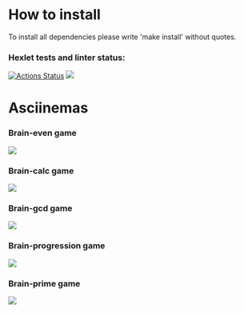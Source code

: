 # How to install
To install all dependencies please write 'make install' without quotes.
### Hexlet tests and linter status:
[![Actions Status](https://github.com/unInsomnia/backend-project-lvl1/workflows/hexlet-check/badge.svg)](https://github.com/unInsomnia/backend-project-lvl1/actions)
<a href="https://codeclimate.com/github/unInsomnia/frontend-project-lvl-1/maintainability"><img src="https://api.codeclimate.com/v1/badges/a290021d3f41ec17a2a3/maintainability" /></a>

# Asciinemas
### Brain-even game
<a href="https://asciinema.org/a/grNm5YmD43KuIzgQHYxUArp8m" target="_blank"><img src="https://asciinema.org/a/grNm5YmD43KuIzgQHYxUArp8m.svg" /></a>
### Brain-calc game
<a href="https://asciinema.org/a/UqyokxyUFINpODRAKmZCbtt44" target="_blank"><img src="https://asciinema.org/a/UqyokxyUFINpODRAKmZCbtt44.svg" /></a>
### Brain-gcd game
<a href="https://asciinema.org/a/jioYGZzMC49MVjcpVbRpdEwx3" target="_blank"><img src="https://asciinema.org/a/jioYGZzMC49MVjcpVbRpdEwx3.svg" /></a>
### Brain-progression game
<a href="https://asciinema.org/a/r1VPT5wESceJXq8kFe2QlRY8X" target="_blank"><img src="https://asciinema.org/a/r1VPT5wESceJXq8kFe2QlRY8X.svg" /></a>
### Brain-prime game
<a href="https://asciinema.org/a/BNLUrQrXMwxFL1pvSpWSCeBnt" target="_blank"><img src="https://asciinema.org/a/BNLUrQrXMwxFL1pvSpWSCeBnt.svg" /></a>